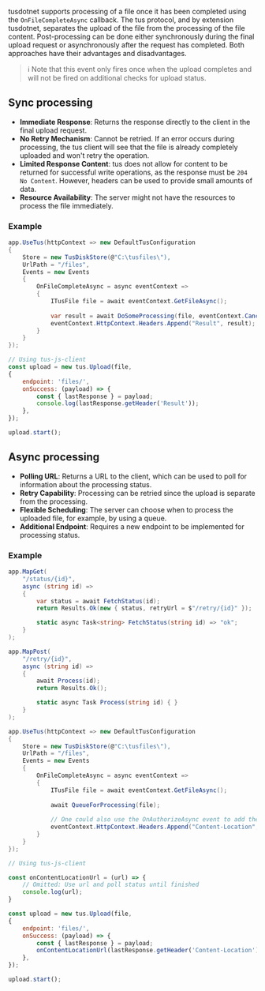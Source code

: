 tusdotnet supports processing of a file once it has been completed using the `OnFileCompleteAsync` callback. The tus protocol, and by extension tusdotnet, separates the upload of the file from the processing of the file content. Post-processing can be done either synchronously during the final upload request or asynchronously after the request has completed. Both approaches have their advantages and disadvantages.

> :information_source: Note that this event only fires once when the upload completes and will not be fired on additional checks for upload status.

## Sync processing

* **Immediate Response**: Returns the response directly to the client in the final upload request.
* **No Retry Mechanism**: Cannot be retried. If an error occurs during processing, the tus client will see that the file is already completely uploaded and won't retry the operation.
* **Limited Response Content**: tus does not allow for content to be returned for successful write operations, as the response must be `204 No Content`. However, headers can be used to provide small amounts of data.
* **Resource Availability**: The server might not have the resources to process the file immediately.

### Example

```csharp
app.UseTus(httpContext => new DefaultTusConfiguration
{
	Store = new TusDiskStore(@"C:\tusfiles\"),
	UrlPath = "/files",
	Events = new Events
	{
		OnFileCompleteAsync = async eventContext =>
		{
			ITusFile file = await eventContext.GetFileAsync();
			
			var result = await DoSomeProcessing(file, eventContext.CancellationToken);
			eventContext.HttpContext.Headers.Append("Result", result);
		}
	}
});
```

```javascript
// Using tus-js-client
const upload = new tus.Upload(file,
{
	endpoint: 'files/',
	onSuccess: (payload) => {
		const { lastResponse } = payload;
		console.log(lastResponse.getHeader('Result'));
	},
});

upload.start();
``` 

## Async processing

* **Polling URL**: Returns a URL to the client, which can be used to poll for information about the processing status.
* **Retry Capability**: Processing can be retried since the upload is separate from the processing.
* **Flexible Scheduling**: The server can choose when to process the uploaded file, for example, by using a queue.
* **Additional Endpoint**: Requires a new endpoint to be implemented for processing status.

### Example

```csharp
app.MapGet(
    "/status/{id}",
    async (string id) =>
    {
        var status = await FetchStatus(id);
        return Results.Ok(new { status, retryUrl = $"/retry/{id}" });

        static async Task<string> FetchStatus(string id) => "ok";
    }
);

app.MapPost(
    "/retry/{id}",
    async (string id) =>
    {
        await Process(id);
        return Results.Ok();

        static async Task Process(string id) { }
    }
);

app.UseTus(httpContext => new DefaultTusConfiguration
{
	Store = new TusDiskStore(@"C:\tusfiles\"),
	UrlPath = "/files",
	Events = new Events
	{
		OnFileCompleteAsync = async eventContext =>
		{
			ITusFile file = await eventContext.GetFileAsync();
			
			await QueueForProcessing(file);
			
			// One could also use the OnAuthorizeAsync event to add the header to all responses depending on the use case.
			eventContext.HttpContext.Headers.Append("Content-Location", $"/status/{file.Id}");
		}
	}
});

```

```javascript
// Using tus-js-client

const onContentLocationUrl = (url) => {
	// Omitted: Use url and poll status until finished
	console.log(url);
}

const upload = new tus.Upload(file,
{
	endpoint: 'files/',
	onSuccess: (payload) => {
		const { lastResponse } = payload;
		onContentLocationUrl(lastResponse.getHeader('Content-Location'));
	},
});

upload.start();
``` 